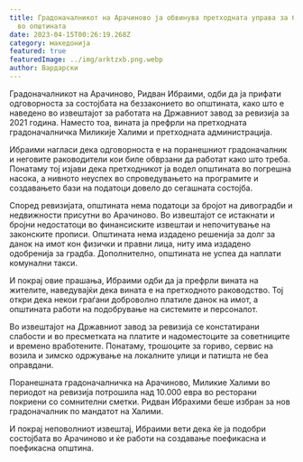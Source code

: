 ```yaml
---
title: Градоначалникот на Арачиново ја обвинува претходната управа за беззаконие
  во општината
date: 2023-04-15T00:26:19.268Z
category: македонија
featured: true
featuredImage: ../img/arktzxb.png.webp
author: Вардарски
---
```


Градоначалникот на Арачиново, Ридван Ибраими, одби да ја прифати одговорноста за состојбата на беззаконието во општината, како што е наведено во извештајот за работата на Државниот завод за ревизија за 2021 година. Наместо тоа, вината ја префрли на претходната градоначалничка Миликије Халими и претходната администрација.

Ибраими нагласи дека одговорноста е на поранешниот градоначалник и неговите раководители кои биле обврзани да работат како што треба. Понатаму тој изјави дека претходникот ја водел општината во погрешна насока, а нивното неуспех во спроведувањето на програмите и создавањето бази на податоци довело до сегашната состојба.

Според ревизијата, општината нема податоци за бројот на дивоградби и недвижности присутни во Арачиново. Во извештајот се истакнати и бројни недостатоци во финансиските извештаи и непочитување на законските прописи. Општината нема издадено решенија за долг за данок на имот кон физички и правни лица, ниту има издадено одобренија за градба. Дополнително, општината не успеа да наплати комунални такси.

И покрај овие прашања, Ибраими одби да ја префрли вината на жителите, наведувајќи дека вината е на претходното раководство. Тој откри дека некои граѓани доброволно платиле данок на имот, а општината работи на подобрување на системите и персоналот.

Во извештајот на Државниот завод за ревизија се констатирани слабости и во пресметката на платите и надоместоците за советниците и времено вработените. Понатаму, трошоците за гориво, сервис на возила и зимско одржување на локалните улици и патишта не беа оправдани.

Поранешната градоначалничка на Арачиново, Миликие Халими во периодот на ревизија потрошила над 10.000 евра во ресторани покриени со сомнителни сметки. Ридван Ибрахими беше избран за нов градоначалник по мандатот на Халими.

И покрај неповолниот извештај, Ибраими вети дека ќе ја подобри состојбата во Арачиново и ќе работи на создавање поефикасна и поефикасна општина.
